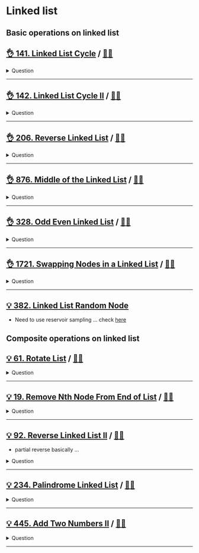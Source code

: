 # Linked list

## Basic operations on linked list

## [:ok_hand: 141. Linked List Cycle](https://leetcode.com/problems/linked-list-cycle/) / [:man_technologist:](linked_list_cycle.h)

<details><summary markdown="span">Question</summary>

```markdown
Given head, the head of a linked list, determine if the linked list has a cycle.
Return true if there is a cycle in the linked list. Otherwise, return false.
```

</details>

------------------------------------------------------------------------------

## [:ok_hand: 142. Linked List Cycle II](https://leetcode.com/problems/linked-list-cycle-ii/) / [:man_technologist:](linked_list_cycle_ii.h)

<details><summary markdown="span">Question</summary>

```markdown
Given the head of a linked list, return the node where the cycle begins.
If there is no cycle, return null.
```

</details>

------------------------------------------------------------------------------

## [:ok_hand: 206. Reverse Linked List](https://leetcode.com/problems/reverse-linked-list/) / [:man_technologist:](reversed_linked_list.h)

<details><summary markdown="span">Question</summary>

```markdown
Given the head of a singly linked list, reverse the list, and return the reversed list.
```

</details>

------------------------------------------------------------------------------

## [:ok_hand: 876. Middle of the Linked List](https://leetcode.com/problems/middle-of-the-linked-list/) / [:man_technologist:](middle_of_the_linked_list.h)

<details><summary markdown="span">Question</summary>

```markdown
Given the head of a singly linked list, return the middle node of the linked list.

If there are two middle nodes, return the second middle node.
```

</details>

------------------------------------------------------------------------------

## [:ok_hand: 328. Odd Even Linked List](https://leetcode.com/problems/odd-even-linked-list/) / [:man_technologist:](odd_even_linked_list.h)

<details><summary markdown="span">Question</summary>

```markdown
Given the head of a singly linked list, group all the nodes with odd indices
together followed by the nodes with even indices, and return the reordered list.

The first node is considered odd, and the second node is even, and so on.

Note that the relative order inside both the even and odd groups should remain
as it was in the input.

You must solve the problem in O(1) extra space complexity and O(n) time complexity.


Input:  [1,2,3,4,5]
         ^   ^   ^
Output: [1,3,5,2,4]
              |

Input:  [2,1,3,5,6,4,7]
         ^   ^   ^   ^
Output: [2,3,6,7,1,5,4]
                |
```

</details>

------------------------------------------------------------------------------

## [:ok_hand: 1721. Swapping Nodes in a Linked List](https://leetcode.com/problems/swapping-nodes-in-a-linked-list/) / [:man_technologist:](swapping_nodes_in_a_ll.h)

<details><summary markdown="span">Question</summary>

```markdown
You are given the head of a linked list, and an integer k.

Return the head of the linked list after swapping the values of the kth node
from the beginning and the kth node from the end (the list is 1-indexed).


                 v   v
Input: head = [1,2,3,4,5], k = 2
Output: [1,4,3,2,5]
                     v     v
Input: head = [7,9,6,6,7,8,3,0,9,5], k = 4
Output: [7,9,6,3,7,8,6,0,9,5]
```

</details>

------------------------------------------------------------------------------

## [:bulb: 382. Linked List Random Node](https://leetcode.com/problems/linked-list-random-node)

- Need to use reservoir sampling ... check [here](../math/README.md#💡-382-linked-list-random-node--👨‍💻)


## Composite operations on linked list

## [:bulb: 61. Rotate List](https://leetcode.com/problems/rotate-list/) / [:man_technologist:](rotate_list.h)

<details><summary markdown="span">Question</summary>

```markdown
Given the head of a linked list, rotate the list to the right by k places.

Input: head = [1,2,3,4,5], k = 2
Output: [4,5,1,2,3]
```

</details>

------------------------------------------------------------------------------

## [:bulb: 19. Remove Nth Node From End of List](https://leetcode.com/problems/remove-nth-node-from-end-of-list/) / [:man_technologist:](remove_n_th_node_from_end.h)

<details><summary markdown="span">Question</summary>

```markdown
Given the head of a linked list, remove the nth node from the end of the list and return its head.
```

</details>

------------------------------------------------------------------------------

## [:bulb: 92. Reverse Linked List II](https://leetcode.com/problems/reverse-linked-list-ii/) / [:man_technologist:](reversed_linked_list_ii.h)

- partial reverse basically ...

<details><summary markdown="span">Question</summary>

```markdown
Given the head of a singly linked list and two integers left and right
  - where left <= right

reverse the nodes of the list from **position** left to **position** right
and return the reversed list.

1 -> 2 -> 3 -> 4 -> 5   LEFT = 2, RIGHT = 4
return:
1 -> 4 -> 3 -> 2 -> 5
```

</details>

------------------------------------------------------------------------------

## [:bulb: 234. Palindrome Linked List](https://leetcode.com/problems/palindrome-linked-list/) / [:man_technologist:](palindrome_linked_list.h)

<details><summary markdown="span">Question</summary>

```markdown
Given the head of a singly linked list, return true if it is a palindrome or false otherwise.

Input: head = [1,2,2,1]
Output: true
```

</details>

------------------------------------------------------------------------------

## [:bulb: 445. Add Two Numbers II](https://leetcode.com/problems/add-two-numbers-ii/) / [:man_technologist:](add_2_nums_ii.h)

<details><summary markdown="span">Question</summary>

```markdown
You are given two non-empty linked lists representing two non-negative integers.
The most significant digit comes first and each of their nodes contains a single digit.
Add the two numbers and return the sum as a linked list.

You may assume the two numbers do not contain any leading zero, except the number 0 itself.
Please do it without reversing the linked list

Input: l1 = [7,2,4,3], l2 = [5,6,4]
Output: [7,8,0,7]

Input: l1 = [9], l2 = [1]
Output: [1,0]

```

</details>

------------------------------------------------------------------------------
